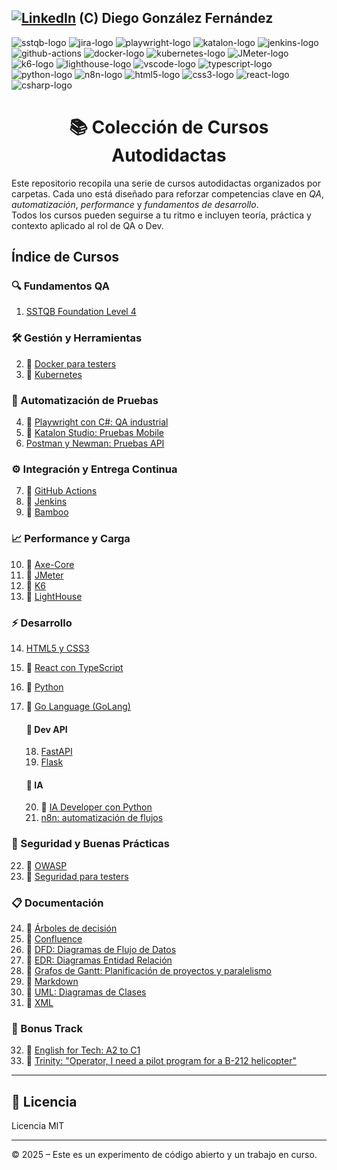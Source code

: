 [![LinkedIn][linkedin-logo]][linkedin-link] (C) Diego González Fernández
---

![sstqb-logo]
![jira-logo]
![playwright-logo]
![katalon-logo]
![jenkins-logo]
![github-actions]
![docker-logo]
![kubernetes-logo]
![JMeter-logo]
![k6-logo]
![lighthouse-logo]
![vscode-logo]
![typescript-logo]
![python-logo]
![n8n-logo]
![html5-logo]
![css3-logo]
![react-logo]
![csharp-logo]

<h1 align="center">📚 Colección de Cursos Autodidactas</h1>

Este repositorio recopila una serie de cursos autodidactas organizados por carpetas. Cada uno está diseñado para reforzar competencias clave en *QA*, *automatización*, *performance* y *fundamentos de desarrollo*.  
Todos los cursos pueden seguirse a tu ritmo e incluyen teoría, práctica y contexto aplicado al rol de QA o Dev.

## Índice de Cursos

### 🔍 Fundamentos QA

1. [SSTQB Foundation Level 4](./courses/qa-fundaments/sstqb/readme.md)

### 🛠️ Gestión y Herramientas

2. 🚧 [Docker para testers](./courses/containers/docker/readme.md)
3. 🚧 [Kubernetes](./courses/containers/kubernetes/readme.md)

### 🧪 Automatización de Pruebas

4. 🚧 [Playwright con C#: QA industrial](./courses/automation/playwright/readme.md)
5. 🚧 [Katalon Studio: Pruebas Mobile](./courses/automation/katalon/readme.md)
6. [Postman y Newman: Pruebas API](./courses/automation/postman/readme.md)

### ⚙️ Integración y Entrega Continua

7. 🚧 [GitHub Actions](./courses/ci-cd/github-actions/readme.md)
8. 🚧 [Jenkins](./courses/ci-cd/jenkins/readme.md)
9. 🚧 [Bamboo](./courses/ci-cd/bamboo/readme.md)

### 📈 Performance y Carga

10. 🚧 [Axe-Core](./courses/performance/axe-core/readme.md)
11. 🚧 [JMeter](./courses/performance/jmeter/readme.md)
12. 🚧 [K6](./courses/performance/k6/readme.md)
13. 🚧 [LightHouse](./courses/performance/lighthouse/lighthouse/readme.md)

### ⚡ Desarrollo

14. [HTML5 y CSS3](./courses/dev-and-ia/html5/readme.md)
15. 🚧 [React con TypeScript](./courses/dev-and-ia/react/readme.md)
16. 🚧 [Python](./courses/dev-and-ia/python/readme.md)
17. 🚧 [Go Language (GoLang)](./courses/dev-and-ia/golang/readme.md)

    #### 📡 Dev API

    18. [FastAPI](./courses/dev-and-ia/fastapi/readme.md)
    19. [Flask](./courses/dev-and-ia/flask/readme.md)

    #### 🧠 IA

    20. 🚧 [IA Developer con Python](./courses/dev-and-ia/ia-python/readme.md)
    21. [n8n: automatización de flujos](./courses/dev-and-ia/n8n/readme.md)

### 🔐 Seguridad y Buenas Prácticas

22. 🚧 [OWASP](./courses/security/owasp/readme.md)
23. 🚧 [Seguridad para testers](./courses/security/security/readme.md)

### 📋 Documentación

24. 🚧 [Árboles de decisión](./courses/documentation/decision-trees/readme.md)
25. 🚧 [Confluence](./courses/documentation/confluence/readme.md)
26. 🚧 [DFD: Diagramas de Flujo de Datos](./courses/documentation/dfd/readme.md)
27. 🚧 [EDR: Diagramas Entidad Relación](./courses/documentation/edr/readme.md)
28. 🚧 [Grafos de Gantt: Planificación de proyectos y paralelismo](./courses/documentation/gantt/readme.md)
29. 🚧 [Markdown](./courses/documentation/markdown/readme.md)
30. 🚧 [UML: Diagramas de Clases](./courses/documentation/xml/readme.md)
31. 🚧 [XML](./courses/documentation/xml/readme.md)

### 🚁 Bonus Track

32. 🚧 [English for Tech: A2 to C1](./courses/resources/english/readme.md)
33. 🚧 [Trinity: "Operator, I need a pilot program for a B-212 helicopter"](./courses/resources/helicopter/readme.md)

---

## 📄 Licencia

Licencia MIT

---

© 2025 – Este es un experimento de código abierto y un trabajo en curso.

<!-- Certificaciones -->
[sstqb-logo]: https://img.shields.io/badge/SSTQB-005AA7?style=for-the-badge&logoColor=white

<!-- QA tools -->
[jira-logo]: https://img.shields.io/badge/jira-%230A0FFF.svg?style=for-the-badge&logo=jira&logoColor=white

<!-- CI Tool -->
[github-actions]: https://img.shields.io/badge/github%20actions-%232671E5.svg?style=for-the-badge&logo=githubactions&logoColor=white
[jenkins-logo]: https://img.shields.io/badge/Jenkins-D24939?style=for-the-badge&logo=jenkins&logoColor=white

<!-- Containers -->
[kubernetes-logo]: https://img.shields.io/badge/Kubernetes-326CE5?style=for-the-badge&logo=kubernetes&logoColor=white
[docker-logo]: https://img.shields.io/badge/Docker-2496ED?style=for-the-badge&logo=docker&logoColor=white

<!-- Programming Languages -->
[typescript-logo]: https://img.shields.io/badge/typescript-%23007ACC.svg?style=for-the-badge&logo=typescript&logoColor=white
[python-logo]: https://img.shields.io/badge/Python-black?logo=python&style=for-the-badge
[html5-logo]: https://img.shields.io/badge/HTML5-E34F26?style=for-the-badge&logo=html5&logoColor=white
[css3-logo]: https://img.shields.io/badge/CSS3-1572B6?style=for-the-badge&logo=css3&logoColor=white
[csharp-logo]: https://img.shields.io/badge/C%23-239120?style=for-the-badge&logo=c-sharp&logoColor=white

<!-- Testing Frameworks -->
[cypress-logo]: https://img.shields.io/badge/-cypress-%23E5E5E5?style=for-the-badge&logo=cypress&logoColor=058a5e
[playwright-logo]: https://img.shields.io/badge/playwright-black?style=for-the-badge
[katalon-logo]: https://img.shields.io/badge/Katalon%20Studio-0568A6?style=for-the-badge&logo=katalon&logoColor=white

<!-- Performance -->
[K6-logo]: https://img.shields.io/badge/k6-7D64FF?style=for-the-badge&logo=k6&logoColor=white
[JMeter-logo]: https://img.shields.io/badge/JMeter-D24939?style=for-the-badge&logo=apache-jmeter&logoColor=white
[axe-core-logo]: https://img.shields.io/badge/axe--core-darkgreen?style=for-the-badge&logo=axe&logoColor=white
[lighthouse-logo]: https://img.shields.io/badge/Lighthouse-orange?style=for-the-badge&logo=lighthouse&logoColor=white

<!-- Dev Tools -->
[vscode-logo]: https://img.shields.io/badge/Visual%20Studio%20Code-0078d7.svg?style=for-the-badge&logo=visual-studio-code&logoColor=white
[react-logo]: https://img.shields.io/badge/React-61DAFB?style=for-the-badge&logo=react&logoColor=black

<!-- IA -->
[n8n-logo]: https://img.shields.io/badge/n8n-EF6533?style=for-the-badge&logo=n8n&logoColor=white

<!-- Other -->
[linkedin-logo]: https://img.shields.io/badge/LinkedIn-blue?style=for-the-badge&logo=linkedin&logoColor=white
[linkedin-link]: https://www.linkedin.com/in/diego-gonzalez-fernandez/
